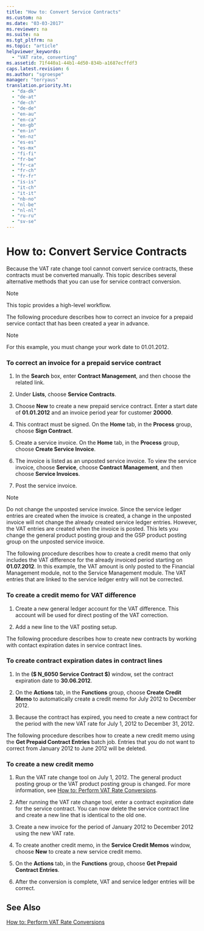 ```yaml
---
title: "How to: Convert Service Contracts"
ms.custom: na
ms.date: "03-03-2017"
ms.reviewer: na
ms.suite: na
ms.tgt_pltfrm: na
ms.topic: "article"
helpviewer_keywords: 
  - "VAT rate, converting"
ms.assetid: 71f440a1-44b1-4d50-834b-a1687ecffdf3
caps.latest.revision: 6
ms.author: "sgroespe"
manager: "terryaus"
translation.priority.ht: 
  - "da-dk"
  - "de-at"
  - "de-ch"
  - "de-de"
  - "en-au"
  - "en-ca"
  - "en-gb"
  - "en-in"
  - "en-nz"
  - "es-es"
  - "es-mx"
  - "fi-fi"
  - "fr-be"
  - "fr-ca"
  - "fr-ch"
  - "fr-fr"
  - "is-is"
  - "it-ch"
  - "it-it"
  - "nb-no"
  - "nl-be"
  - "nl-nl"
  - "ru-ru"
  - "sv-se"
---
```

# How to: Convert Service Contracts
Because the VAT rate change tool cannot convert service contracts, these contracts must be converted manually. This topic describes several alternative methods that you can use for service contract conversion.  
  
> [!NOTE]  
>  This topic provides a high\-level workflow.  
  
 The following procedure describes how to correct an invoice for a prepaid service contact that has been created a year in advance.  
  
> [!NOTE]  
>  For this example, you must change your work date to 01.01.2012.  
  
### To correct an invoice for a prepaid service contract  
  
1.  In the **Search** box, enter **Contract Management**, and then choose the related link.  
  
2.  Under **Lists**, choose **Service Contracts**.  
  
3.  Choose **New** to create a new prepaid service contract. Enter a start date of **01.01.2012** and an invoice period year for customer **20000**.  
  
4.  This contract must be signed. On the **Home** tab, in the **Process** group, choose **Sign Contract**.  
  
5.  Create a service invoice. On the **Home** tab, in the **Process** group, choose **Create Service Invoice**.  
  
6.  The invoice is listed as an unposted service invoice. To view the service invoice, choose **Service**, choose **Contract Management**, and then choose **Service Invoices**.  
  
7.  Post the service invoice.  
  
> [!NOTE]  
>  Do not change the unposted service invoice. Since the service ledger entries are created when the invoice is created, a change in the unposted invoice will not change the already created service ledger entries. However, the VAT entries are created when the invoice is posted. This lets you change the general product posting group and the GSP product posting group on the unposted service invoice.  
  
 The following procedure describes how to create a credit memo that only includes the VAT difference for the already invoiced period starting on **01.07.2012**. In this example, the VAT amount is only posted to the Financial Management module, not to the Service Management module. The VAT entries that are linked to the service ledger entry will not be corrected.  
  
### To create a credit memo for VAT difference  
  
1.  Create a new general ledger account for the VAT difference. This account will be used for direct posting of the VAT correction.  
  
2.  Add a new line to the VAT posting setup.  
  
 The following procedure describes how to create new contracts by working with contact expiration dates in service contract lines.  
  
### To create contract expiration dates in contract lines  
  
1.  In the **\($ N\_6050 Service Contract $\)** window, set the contract expiration date to **30.06.2012**.  
  
2.  On the **Actions** tab, in the **Functions** group, choose **Create Credit Memo** to automatically create a credit memo for July 2012 to December 2012.  
  
3.  Because the contract has expired, you need to create a new contract for the period with the new VAT rate for July 1, 2012 to December 31, 2012.  
  
 The following procedure describes how to create a new credit memo using the **Get Prepaid Contract Entries** batch job. Entries that you do not want to correct from January 2012 to June 2012 will be deleted.  
  
### To create a new credit memo  
  
1.  Run the VAT rate change tool on July 1, 2012. The general product posting group or the VAT product posting group is changed. For more information, see [How to: Perform VAT Rate Conversions](../Finance/how-to-perform-vat-rate-conversions.md).  
  
2.  After running the VAT rate change tool, enter a contract expiration date for the service contract. You can now delete the service contract line and create a new line that is identical to the old one.  
  
3.  Create a new invoice for the period of January 2012 to December 2012 using the new VAT rate.  
  
4.  To create another credit memo, in the **Service Credit Memos** window, choose **New** to create a new service credit memo.  
  
5.  On the **Actions** tab, in the **Functions** group, choose **Get Prepaid Contract Entries**.  
  
6.  After the conversion is complete, VAT and service ledger entries will be correct.  
  
## See Also  
 [How to: Perform VAT Rate Conversions](../Finance/how-to-perform-vat-rate-conversions.md)
